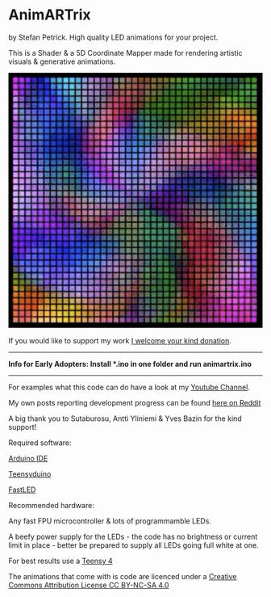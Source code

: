 # AnimARTrix

by Stefan Petrick. High quality LED animations for your project. 

This is a Shader & a 5D Coordinate Mapper made for rendering artistic visuals & generative animations. 

![Screenshot](pic.png)



                                                   



If you would like to support my work [I welcome your kind donation](https://www.paypal.com/donate/?hosted_button_id=YR7Q795MYU9HS).

--------------------------------------------------------------------------------------------

__Info for Early Adopters: Install *.ino in one folder and run animartrix.ino__

--------------------------------------------------------------------------------------------

For examples what this code can do have a look at my [Youtube Channel](https://www.youtube.com/@stefanpetrick).



My own posts reporting development progress can be found [here on Reddit](https://www.reddit.com/user/StefanPetrick/submitted/)



A big thank you to Sutaburosu, Antti Yliniemi & Yves Bazin for the kind support!



Required software: 

[Arduino IDE](https://www.arduino.cc/en/software)

[Teensyduino](https://www.pjrc.com/teensy/td_download.html)

[FastLED](https://github.com/FastLED/FastLED)




Recommended hardware: 

Any fast FPU microcontroller & lots of programmamble LEDs.

A beefy power supply for the LEDs - the code has no brightness or current limit in place - better be prepared to supply all LEDs going full white at one.

For best results use a [Teensy 4](https://www.pjrc.com/store/teensy40.html)


The animations that come with is code are licenced under a [Creative Commons Attribution License CC BY-NC-SA 4.0](https://creativecommons.org/licenses/by-nc-sa/4.0/)








